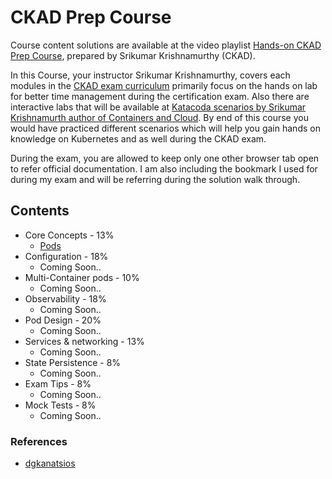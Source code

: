# CKAD Prep Course

Course content solutions are available at the video playlist [Hands-on CKAD Prep Course](https://www.youtube.com/playlist?list=PLxzXw44oWTvSEkyFut7vEcg4JTJGVHBwT), prepared by Srikumar Krishnamurthy (CKAD).

In this Course, your instructor Srikumar Krishnamurthy, covers each modules in the [CKAD exam curriculum](https://www.cncf.io/certification/ckad/) primarily focus on the hands on lab for better time management during the certification exam. Also there are interactive labs that will be available at [Katacoda scenarios by Srikumar Krishnamurth author of Containers and Cloud](https://www.katacoda.com/containersandcloud). By end of this course you would have practiced different scenarios which will help you gain hands on knowledge on Kubernetes and as well during the CKAD exam.

During the exam, you are allowed to keep only one other browser tab open to refer official documentation. I am also including the bookmark I used for during my exam and will be referring during the solution walk through.

## Contents
- Core Concepts - 13%
  - [Pods](1-Core-Concepts/1-1-pods.md)
- Configuration - 18%
  - Coming Soon..
- Multi-Container pods - 10%
  - Coming Soon..
- Observability - 18%
  - Coming Soon..
- Pod Design - 20%
  - Coming Soon..
- Services & networking - 13%
  - Coming Soon..
- State Persistence - 8%
  - Coming Soon..
- Exam Tips - 8%
  - Coming Soon..
- Mock Tests - 8%
  - Coming Soon..

### References
- [dgkanatsios](https://github.com/dgkanatsios/CKAD-exercises)
